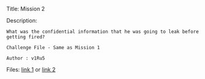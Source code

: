 Title: Mission 2

Description:
```
What was the confidential information that he was going to leak before getting fired?

Challenge File - Same as Mission 1

Author : v1Ru5
```

Files: [link 1](https://drive.google.com/file/d/1uL1oEDnRd4617ZRH9P86KRNBo1f8Fier/view) or [link 2](https://mega.nz/file/g2JWwBDb#k55J5_C1R5JWhRCkiO2DKZinuK2zICvtXSlv7eLI4MY)
